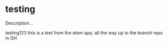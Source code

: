 # testing
Description...

testing123
this is a test from the atom app, all the way up to the branch repo in GH
